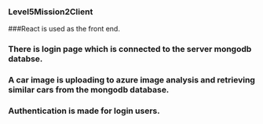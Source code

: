 

### Level5Mission2Client
###React is used as the front end.
### There is login page which is connected to the server mongodb databse.
### A car image is uploading to azure image analysis and retrieving similar cars from the mongodb database.
### Authentication is made for login users.



